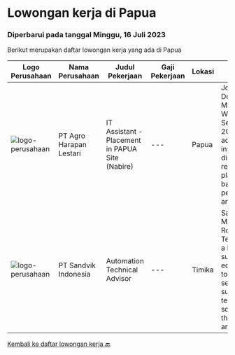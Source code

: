 
  # Lowongan kerja di Papua

  ### Diperbarui pada tanggal Minggu, 16 Juli 2023

  Berikut merupakan daftar lowongan kerja yang ada di Papua

  |Logo Perusahaan | Nama Perusahaan | Judul Pekerjaan | Gaji Pekerjaan | Lokasi | Deskripsi | Tanggal diunggah | Pranala |
  | -------------- | --------------- | --------------- | --------- | --------- | -------------- | ------- | ----------- |
  |![logo-perusahaan](https://image-service-cdn.seek.com.au/cf504cf0fd63cff79d8947c0ec301d1bfb683f57/ee4dce1061f3f616224767ad58cb2fc751b8d2dc)|PT Agro Harapan Lestari|IT Assistant - Placement in PAPUA Site (Nabire)|---|Papua|Job Descriptions: Microsoft Windows Server (2003, 2008R2) administration, installation, disaster recovery planning, backups, performance analysis, and...|Rabu, 05 Juli 2023|https://www.jobstreet.co.id/id/job/it-assistant-placement-in-papua-site-nabire-4394615?token=0~19f6c9f4-f876-432e-a6aa-64b8411cee5c&sectionRank=1&jobId=jobstreet-id-job-4394615|
|![logo-perusahaan](https://image-service-cdn.seek.com.au/85a09490ebbe067c30734682b49a363a4a1897be/ee4dce1061f3f616224767ad58cb2fc751b8d2dc)|PT Sandvik Indonesia|Automation Technical Advisor|---|Timika|Sandvik Mining and Rock Technology is a leading supplier of equipment, tools, services, support and technical solutions for the mining and...|Selasa, 27 Juni 2023|https://www.jobstreet.co.id/id/job/automation-technical-advisor-1036281893?token=0~19f6c9f4-f876-432e-a6aa-64b8411cee5c&sectionRank=2&jobId=jobstreet-id-job-1036281893|


  [Kembali ke daftar lowongan kerja 🔙](../README.md#daftar-lowongan-kerja)
  